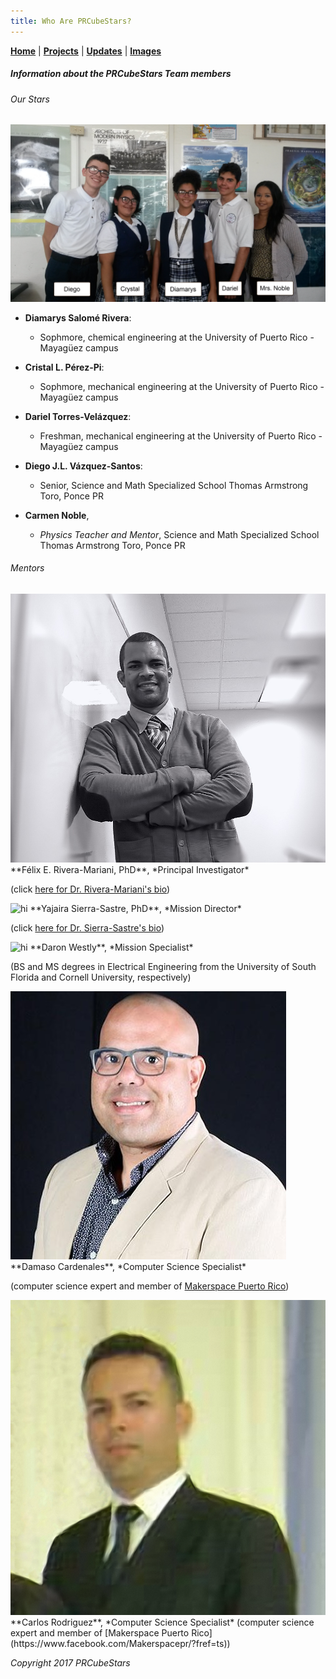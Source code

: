 ```yaml
---
title: Who Are PRCubeStars?
---
```


[**Home**](https://friveramariani.github.io/PRCubeStars/) | [**Projects**](https://friveramariani.github.io/PRCubeStars/projects) | [**Updates**](https://friveramariani.github.io/PRCubeStars/updates) | [**Images**](https://friveramariani.github.io/PRCubeStars/images)

##### Information about the PRCubeStars Team members

###### Our Stars

<img src="Images/StudentsTeacher.jpg" alt="hi" class="inline"/>

- **Diamarys Salomé Rivera**: 
	+ Sophmore, chemical engineering at the University of Puerto Rico - Mayagüez campus

- **Cristal L. Pérez-Pi**: 
	+ Sophmore, mechanical engineering at the University of Puerto Rico - Mayagüez campus

- **Dariel Torres-Velázquez**: 
	+ Freshman, mechanical engineering at the University of Puerto Rico - Mayagüez campus

- **Diego J.L. Vázquez-Santos**:
	+ Senior, Science and Math Specialized School Thomas Armstrong Toro, Ponce PR

- **Carmen Noble**, 
	+ *Physics Teacher and Mentor*, Science and Math Specialized School Thomas Armstrong Toro, Ponce PR

###### Mentors

<img src="Images/FelixRiveraMariani.jpg" alt="hi" class="inline"/> 
**Félix E. Rivera-Mariani, PhD**, *Principal Investigator* 

(click [here for Dr. Rivera-Mariani's bio](http://friveram.com/))

<img src="Images/YajairaSierraSastre.JPG" alt="hi" class="inline"/> 
**Yajaira Sierra-Sastre, PhD**, *Mission Director* 

(click [here for Dr. Sierra-Sastre's bio](https://en.wikipedia.org/wiki/Yajaira_Sierra_Sastre))

<img src="Images/DaronWestly.JPG" alt="hi" class="inline"/> 
**Daron Westly**, *Mission Specialist* 

(BS and MS degrees in Electrical Engineering from the University of South Florida and Cornell University, respectively)

<img src="Images/DamasoCardenalesColon.jpg" alt="hi" class="inline"/> 
**Damaso Cardenales**, *Computer Science Specialist* 

(computer science expert and member of [Makerspace Puerto Rico](https://www.facebook.com/Makerspacepr/?fref=ts))

<img src="Images/CarlosRodriguez.jpg" alt="hi" class="inline"/> 
**Carlos Rodriguez**, *Computer Science Specialist* (computer science expert and member of [Makerspace Puerto Rico](https://www.facebook.com/Makerspacepr/?fref=ts))



*Copyright 2017 PRCubeStars*